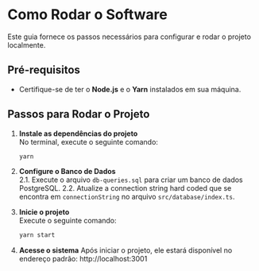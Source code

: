 # Como Rodar o Software

Este guia fornece os passos necessários para configurar e rodar o projeto localmente.

## Pré-requisitos

- Certifique-se de ter o **Node.js** e o **Yarn** instalados em sua máquina.

## Passos para Rodar o Projeto

1. **Instale as dependências do projeto**  
   No terminal, execute o seguinte comando:
   ```bash
   yarn
   ```

2. **Configure o Banco de Dados**  
    2.1. Execute o arquivo `db-queries.sql` para criar um banco de dados PostgreSQL.
    2.2. Atualize a connection string hard coded que se encontra em `connectionString` no arquivo `src/database/index.ts`.

3. **Inicie o projeto**  
    Execute o seguinte comando:
    ```bash
    yarn start
    ```

4. **Acesse o sistema**
    Após iniciar o projeto, ele estará disponível no endereço padrão: http://localhost:3001